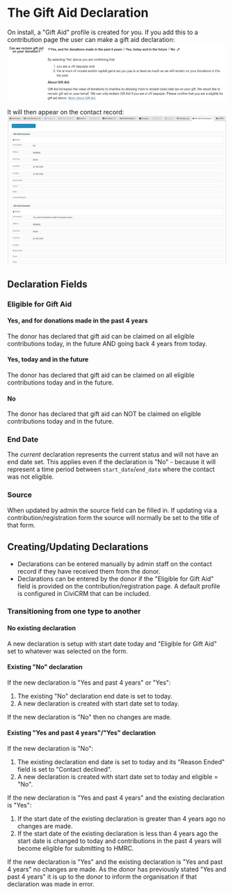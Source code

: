 # The Gift Aid Declaration

On install, a "Gift Aid" profile is created for you.
If you add this to a contribution page the user can make a gift aid declaration:
![Gift Aid Declaration via profile](images/profilegiftaid.png)

It will then appear on the contact record:
![Gift Aid Declarations on Contact Record](images/contactsummarygiftaid.png)

## Declaration Fields

### Eligible for Gift Aid

#### Yes, and for donations made in the past 4 years

The donor has declared that gift aid can be claimed on all eligible contributions today, in the future AND going back 4 years from today.

#### Yes, today and in the future

The donor has declared that gift aid can be claimed on all eligible contributions today and in the future.

#### No

The donor has declared that gift aid can NOT be claimed on eligible contributions today and in the future.

### End Date

The *current* declaration represents the current status and will not have an end date set. This applies even if the
declaration is "No" - because it will represent a time period between `start_date`/`end_date` where the contact was not eligible.

### Source

When updated by admin the source field can be filled in. If updating via a contribution/registration form the source will
normally be set to the title of that form.

## Creating/Updating Declarations

- Declarations can be entered manually by admin staff on the contact record if they have received them from the donor.
- Declarations can be entered by the donor if the "Eligible for Gift Aid" field is provided on the contribution/registration page.
A default profile is configured in CiviCRM that can be included.

### Transitioning from one type to another

#### No existing declaration

A new declaration is setup with start date today and "Eligible for Gift Aid" set to whatever was selected on the form.

#### Existing "No" declaration

If the new declaration is "Yes and past 4 years" or "Yes":
1. The existing "No" declaration end date is set to today.
1. A new declaration is created with start date set to today.

If the new declaration is "No" then no changes are made.

#### Existing "Yes and past 4 years"/"Yes" declaration

If the new declaration is "No":
1. The existing declaration end date is set to today and its "Reason Ended" field is set to "Contact declined".
1. A new declaration is created with start date set to today and eligible = "No".

If the new declaration is "Yes and past 4 years" and the existing declaration is "Yes":
1. If the start date of the existing declaration is greater than 4 years ago no changes are made.
2. If the start date of the existing declaration is less than 4 years ago the start date is changed to today
and contributions in the past 4 years will become eligible for submitting to HMRC.

If the new declaration is "Yes" and the existing declaration is "Yes and past 4 years" no changes are made.
As the donor has previously stated "Yes and past 4 years" it is up to the donor to inform the organisation if
that declaration was made in error.
